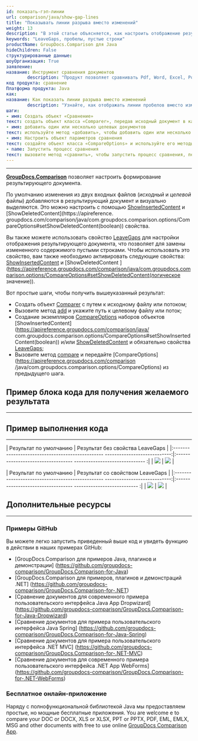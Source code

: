 ```yaml
---
id: показать-гэп-линии
url: comparison/java/show-gap-lines
title: "Показывать линии разрыва вместо изменений"
weight: 13
description: "В этой статье объясняется, как настроить отображение результирующего документа, чтобы измененное содержимое заменялось пустыми строками в GroupDocs.Comparison для Java."
keywords: "LeaveGaps, пробелы, пустые строки"
productName: GroupDocs.Comparison для Java
hideChildren: False
структурированные данные:
шоуОрганизация: True
заявление:
название: Инструмент сравнения документов
        description: "Продукт позволяет сравнивать Pdf, Word, Excel, PowerPoint, AutoCad, Image, Code и многие другие форматы файлов. API сравнения также поддерживает принятие или отклонение изменений, извлечение информации о документе и создание отчета о сравнении."
код продукта: сравнение
Платформа продукта: Java
как:
название: Как показать линии разрыва вместо изменений
        description: "Узнайте, как отображать линии пробелов вместо изменений"
шаги:
- имя: Создать объект «Сравнение»
текст: создать объект класса «Comparer», передав исходный документ в качестве аргумента конструктора
- имя: добавить один или несколько целевых документов
текст: используйте метод «добавить», чтобы добавить один или несколько документов для сравнения
- имя: Настроить объект параметров сравнения
текст: создайте объект класса «CompareOptions» и используйте его методы «setShowInsertedContent (false)», «setShowDeletedContent (false)» и «setLeaveGaps (true)» для настройки соответствующих параметров.
- name: Запустить процесс сравнения
текст: вызовите метод «сравнить», чтобы запустить процесс сравнения, передав параметры сравнения в качестве второго аргумента.
---
```


***

**[GroupDocs.Comparison](https://products.groupdocs.com/comparison/java)** позволяет настроить формирование результирующего документа.

По умолчанию изменения из двух входных файлов (*исходный* и *целевой* файлы) добавляются в результирующий документ и визуально выделяются. Это можно настроить с помощью [ShowInsertedContent](https://apireference.groupdocs.com/comparison/java/com.groupdocs.comparison.options/CompareOptions#setShowInsertedContent(boolean)) и [ShowDeletedContent](https://apireference. groupdocs.com/comparison/java/com.groupdocs.comparison.options/CompareOptions#setShowDeletedContent(boolean)) свойства.

Вы также можете использовать свойство [LeaveGaps](https://apireference.groupdocs.com/comparison/java/com.groupdocs.comparison.options/CompareOptions#setLeaveGaps(boolean)) для настройки отображения результирующего документа, что позволяет для замены измененного содержимого пустыми строками. Чтобы использовать это свойство, вам также необходимо активировать следующие свойства: [ShowInsertedContent](https://apireference.groupdocs.com/comparison/java/com.groupdocs.comparison.options/CompareOptions#setShowInsertedContent(boolean)) и [ShowDeletedContent ](https://apireference.groupdocs.com/comparison/java/com.groupdocs.comparison.options/CompareOptions#setShowDeletedContent(логическое значение)).

Вот простые шаги, чтобы получить вышеуказанный результат:

* Создать объект [Comparer](https://apireference.groupdocs.com/comparison/java/com.groupdocs.comparison/Comparer) с путем к исходному файлу или потоком;
* Вызовите метод [add](https://apireference.groupdocs.com/comparison/java/com.groupdocs.comparison/Comparer#add(java.lang.String)) и укажите путь к целевому файлу или поток;
* Создание экземпляров [CompareOptions](https://apireference.groupdocs.com/comparison/java/com.groupdocs.comparison.options/CompareOptions) наборов объектов [ShowInsertedContent](https://apireference.groupdocs.com/comparison/java/ com.groupdocs.comparison.options/CompareOptions#setShowInsertedContent(boolean)) и/или [ShowDeletedContent](https://apireference.groupdocs.com/comparison/net/groupdocs.comparison.options/compareoptions/properties/showdeletedcontent) и обязательно свойства [LeaveGaps](https://apireference.groupdocs.com/error/404?path=comparison/net/groupdocs.comparison.options/compareoptions/properties/leavegaps);
* Вызовите метод [compare](https://apireference.groupdocs.com/comparison/java/com.groupdocs.comparison/Comparer#compare()) и передайте [CompareOptions](https://apireference.groupdocs.com/comparison /java/com.groupdocs.comparison.options/CompareOptions) из предыдущего шага.

## Пример блока кода для получения желаемого результата

---

<script src="https://gist.github.com/groupdocs-comparison-gists/b59e5ff289223ac376574b284165125d.js"></script>

## Пример выполнения кода

---

| Результат по умолчанию | Результат без свойства LeaveGaps |
|:------------------------------------------------ ----------------------------:|:---------------------------------- ------------------------------ :|
| ![](сравнение/java/изображения/show-gap-lines-default-result.png) | ![](сравнение/java/images/show-gap-lines-without-leavegaps.png) |

| Результат по умолчанию | Результат со свойством LeaveGaps |
|:------------------------------------------------ ----------------------------:|:---------------------------------- --------------------------- :|
| ![](сравнение/java/изображения/show-gap-lines-default-result.png) | ![](сравнение/java/images/show-gap-lines-with-leavegaps.png) |

## Дополнительные ресурсы

---
### Примеры GitHub
Вы можете легко запустить приведенный выше код и увидеть функцию в действии в наших примерах GitHub:

* [GroupDocs.Comparison для примеров Java, плагинов и демонстрации] (https://github.com/groupdocs-comparison/GroupDocs.Comparison-for-Java)
* [GroupDocs.Comparison для примеров, плагинов и демонстраций .NET] (https://github.com/groupdocs-comparison/GroupDocs.Comparison-for-.NET)
* [Сравнение документов для современного примера пользовательского интерфейса Java App Dropwizard] (https://github.com/groupdocs-comparison/GroupDocs.Comparison-for-Java-Dropwizard)
* [Сравнение документов для примера пользовательского интерфейса Java Spring] (https://github.com/groupdocs-comparison/GroupDocs.Comparison-for-Java-Spring)
* [Сравнение документов для примера пользовательского интерфейса .NET MVC] (https://github.com/groupdocs-comparison/GroupDocs.Comparison-for-.NET-MVC)
* [Сравнение документов для современного примера пользовательского интерфейса .NET App WebForms] (https://github.com/groupdocs-comparison/GroupDocs.Comparison-for-.NET-WebForms)


### Бесплатное онлайн-приложение
Наряду с полнофункциональной библиотекой Java мы предоставляем простые, но мощные бесплатные приложения.
You are welcome e to compare your DOC or DOCX, XLS or XLSX, PPT or PPTX, PDF, EML, EMLX, MSG and other documents with free to use online [GroupDocs Comparison App](https://products.groupdocs.app/comparison).
